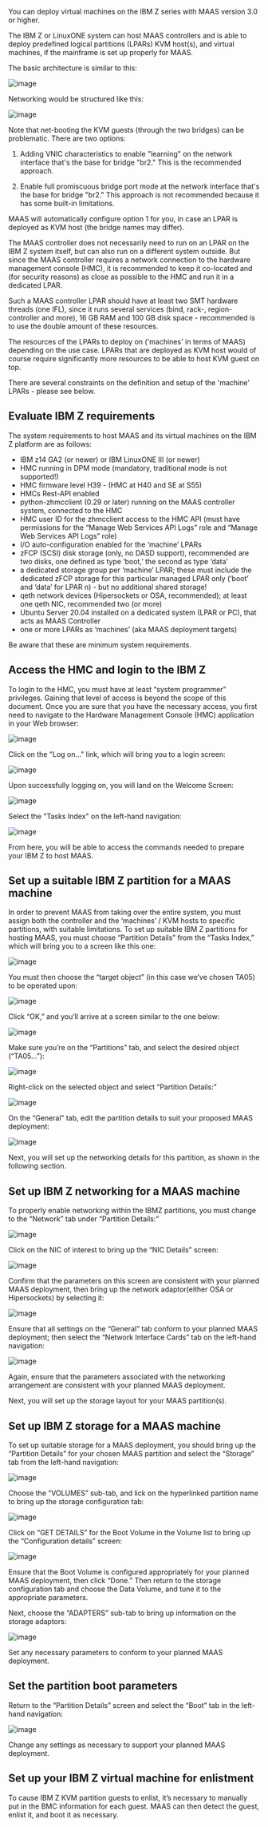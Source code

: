 You can deploy virtual machines on the IBM Z series with MAAS version 3.0 or higher.

The IBM Z or LinuxONE system can host MAAS controllers and is able to deploy predefined logical partitions (LPARs) KVM host(s), and virtual machines, if the mainframe is set up properly for MAAS.

The basic architecture is similar to this:

![image](https://discourse-maas-io-uploads.s3.us-east-1.amazonaws.com/original/2X/d/d78aec0bd5d5f485697701ed7316944f918fef94.png)

Networking would be structured like this:

![image](https://discourse-maas-io-uploads.s3.us-east-1.amazonaws.com/original/2X/8/841305949182ba64037f9806396a0e60fdc46d23.png)

Note that net-booting the KVM guests (through the two bridges) can be problematic. There are two options:

1. Adding VNIC characteristics to enable "learning" on the network interface that's the base for bridge "br2."  This is the recommended approach.

2. Enable full promiscuous bridge port mode at the network interface that's the base for bridge "br2."  This approach is not recommended because it has some built-in limitations.

MAAS will automatically configure option 1 for you, in case an LPAR is deployed as KVM host (the bridge names may differ).

The MAAS controller does not necessarily need to run on an LPAR on the IBM Z system itself, but can also run on a different system outside. But since the MAAS controller requires a network connection to the hardware management console (HMC), it is recommended to keep it co-located and (for security reasons) as close as possible to the HMC and run it in a dedicated LPAR.

Such a MAAS controller LPAR should have at least two SMT hardware threads (one IFL), since it runs several services (bind, rack-, region-controller and more), 16 GB RAM and 100 GB disk space - recommended is to use the double amount of these resources.

The resources of the LPARs to deploy on ('machines' in terms of MAAS) depending on the use case. LPARs that are deployed as KVM host would of course require significantly more resources to be able to host KVM guest on top.

There are several constraints on the definition and setup of the 'machine' LPARs - please see below.

## Evaluate IBM Z requirements

The system requirements to host MAAS and its virtual machines on the IBM Z platform are as follows:

- IBM z14 GA2 (or newer) or IBM LinuxONE III (or newer)
- HMC running in DPM mode (mandatory, traditional mode is not supported!)
- HMC firmware level H39 - (HMC at H40 and SE at S55) 
- HMCs Rest-API enabled 
- python-zhmcclient (0.29 or later) running on the MAAS controller system, connected to the HMC
- HMC user ID for the zhmcclient access to the HMC API (must have permissions for the “Manage Web Services API Logs” role and “Manage Web Services API Logs” role)
- I/O auto-configuration enabled for the ‘machine’ LPARs
- zFCP (SCSI) disk storage (only, no DASD support), recommended are two disks, one defined as type ‘boot,’ the second as type ‘data’
- a dedicated storage group per ‘machine’ LPAR; these must include the dedicated zFCP storage for this particular managed LPAR only (‘boot’ and ‘data’ for LPAR n) - but no additional shared storage!
- qeth network devices (Hipersockets or OSA, recommended); at least one qeth NIC, recommended two (or more)
- Ubuntu Server 20.04 installed on a dedicated system (LPAR or PC), that acts as MAAS Controller
- one or more LPARs as ‘machines’ (aka MAAS deployment targets)

Be aware that these are minimum system requirements.

## Access the HMC and login to the IBM Z

To login to the HMC, you must have at least “system programmer” privileges. Gaining that level of access is beyond the scope of this document. Once you are sure that you have the necessary access, you first need to navigate to the Hardware Management Console (HMC) application in your Web browser:

![image](https://discourse-maas-io-uploads.s3.us-east-1.amazonaws.com/original/2X/d/d085c8113e403546484778c858c27344e8986597.png)

Click on the "Log on..." link, which will bring you to a login screen:

![image](https://discourse-maas-io-uploads.s3.us-east-1.amazonaws.com/original/2X/5/5ccdfac4dc985260dcedd01284d24c5e8e5199d9.png)

Upon successfully logging on, you will land on the Welcome Screen:

![image](https://discourse-maas-io-uploads.s3.us-east-1.amazonaws.com/original/2X/d/d18afe140a1971621ed44fa5fae36033927e293e.png)

Select the "Tasks Index" on the left-hand navigation:

![image](https://discourse-maas-io-uploads.s3.us-east-1.amazonaws.com/original/2X/c/c030c8280b0a6dcfdd0365f9cf50238ae708e34b.jpeg)

From here, you will be able to access the commands needed to prepare your IBM Z to host MAAS.

## Set up a suitable IBM Z partition for a MAAS machine

In order to prevent MAAS from taking over the entire system, you must assign both the controller and the ‘machines’ / KVM hosts to specific partitions, with suitable limitations. To set up suitable IBM Z partitions for hosting MAAS, you must choose “Partition Details” from the “Tasks Index,” which will bring you to a screen like this one:

![image](https://discourse-maas-io-uploads.s3.us-east-1.amazonaws.com/original/2X/2/29e0cc00d68a5add1b13b1d50313ff6966f251a9.png)

You must then choose the “target object” (in this case we’ve chosen TA05) to be operated upon:

![image](https://discourse-maas-io-uploads.s3.us-east-1.amazonaws.com/original/2X/7/754c4926ecf5d9330b60c9b58bdd15bde6f24144.png)

Click “OK,” and you’ll arrive at a screen similar to the one below:

![image](https://discourse-maas-io-uploads.s3.us-east-1.amazonaws.com/original/2X/0/0ecf9bd89c132fd2c7ff8b879dd6c1b4d3090a99.png)

Make sure you’re on the “Partitions” tab, and select the desired object (“TA05…”):

![image](https://discourse-maas-io-uploads.s3.us-east-1.amazonaws.com/original/2X/0/018d8309a1a16571df56a6672cff26e60f42075a.jpeg)

Right-click on the selected object and select “Partition Details:”

![image](https://discourse-maas-io-uploads.s3.us-east-1.amazonaws.com/original/2X/5/5a7f696435b504eb212234acdd09c928f16b1670.jpeg)

On the “General” tab, edit the partition details to suit your proposed MAAS deployment:

![image](https://discourse-maas-io-uploads.s3.us-east-1.amazonaws.com/original/2X/6/60ff5ca98d8b615ee4a947607872c973cf2c7f41.png)


Next, you will set up the networking details for this partition, as shown in the following section.

## Set up IBM Z networking for a MAAS machine

To properly enable networking within the IBMZ partitions, you must change to the “Network” tab under “Partition Details:”

![image](https://discourse-maas-io-uploads.s3.us-east-1.amazonaws.com/original/2X/d/daf386497781df42ba7ffaa518c1f186ebef66ee.png)

Click on the NIC of interest to bring up the “NIC Details” screen:

![image](https://discourse-maas-io-uploads.s3.us-east-1.amazonaws.com/original/2X/e/e9b65711cf97dd722db1b1df4b69d4f590166a99.png)

Confirm that the parameters on this screen are consistent with your planned MAAS deployment, then bring up the network adaptor(either OSA or Hipersockets) by selecting it:

![image](https://discourse-maas-io-uploads.s3.us-east-1.amazonaws.com/original/2X/0/0a0873d7cd40147884c861d1fcde15ddc37c8853.png)

Ensure that all settings on the “General” tab conform to your planned MAAS deployment; then select the “Network Interface Cards” tab on the left-hand navigation:

![image](https://discourse-maas-io-uploads.s3.us-east-1.amazonaws.com/original/2X/0/0a0873d7cd40147884c861d1fcde15ddc37c8853.png)


Again, ensure that the parameters associated with the networking arrangement are consistent with your planned MAAS deployment.

Next, you will set up the storage layout for your MAAS partition(s).

## Set up IBM Z storage for a MAAS machine

To set up suitable storage for a MAAS deployment, you should bring up the “Partition Details” for your chosen MAAS partition and select the “Storage” tab from the left-hand navigation:

![image](https://discourse-maas-io-uploads.s3.us-east-1.amazonaws.com/original/2X/c/c25792eeacd5aef57ca74a68b203c23ed74268d7.png)

Choose the “VOLUMES” sub-tab, and lick on the hyperlinked partition name to bring up the storage configuration tab:

![image](https://discourse-maas-io-uploads.s3.us-east-1.amazonaws.com/original/2X/c/cf8d1427abda94ccd3b79966d06bee210ac1240b.png)

Click on “GET DETAILS” for the Boot Volume in the Volume list to bring up the “Configuration details” screen:

![image](https://discourse-maas-io-uploads.s3.us-east-1.amazonaws.com/original/2X/a/a081c97b8196e708495156187b983b70c32fcdc5.png)

Ensure that the Boot Volume is configured appropriately for your planned MAAS deployment, then click “Done.” Then return to the storage configuration tab and choose the Data Volume, and tune it to the appropriate parameters.

Next, choose the “ADAPTERS” sub-tab to bring up information on the storage adaptors:

![image](https://discourse-maas-io-uploads.s3.us-east-1.amazonaws.com/original/2X/8/821edff17e3fe8f2fbf9b5cb1682928dc9bb34d7.png)

Set any necessary parameters to conform to your planned MAAS deployment.

## Set the partition boot parameters

Return to the “Partition Details” screen and select the “Boot” tab in the left-hand navigation:

![image](https://discourse-maas-io-uploads.s3.us-east-1.amazonaws.com/original/2X/c/c5df4937135c1a9a1758b20855742bd038700c65.png)

Change any settings as necessary to support your planned MAAS deployment.

## Set up your IBM Z virtual machine for enlistment

To cause IBM Z KVM partition guests to enlist, it’s necessary to manually put in the BMC information for each guest. MAAS can then detect the guest, enlist it, and boot it as necessary.
